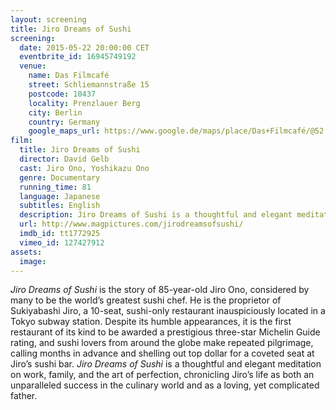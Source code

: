 ```yaml
---
layout: screening
title: Jiro Dreams of Sushi
screening:
  date: 2015-05-22 20:00:00 CET
  eventbrite_id: 16945749192
  venue:
    name: Das Filmcafé
    street: Schliemannstraße 15
    postcode: 10437
    locality: Prenzlauer Berg
    city: Berlin
    country: Germany
    google_maps_url: https://www.google.de/maps/place/Das+Filmcafé/@52.543592,13.41985,17z/data=!4m6!1m3!3m2!1s0x47a84dff985f5863:0x6730066f8aa942d6!2sDas+Filmcafé!3m1!1s0x47a84dff985f5863:0x6730066f8aa942d6
film:
  title: Jiro Dreams of Sushi
  director: David Gelb
  cast: Jiro Ono, Yoshikazu Ono
  genre: Documentary
  running_time: 81
  language: Japanese
  subtitles: English
  description: Jiro Dreams of Sushi is a thoughtful and elegant meditation on work, family, and the art of perfection, chronicling Jiro Ono’s life as both an unparalleled success in the culinary world and as a loving, yet complicated father.
  url: http://www.magpictures.com/jirodreamsofsushi/
  imdb_id: tt1772925
  vimeo_id: 127427912
assets:
  image:
---
```

*Jiro Dreams of Sushi* is the story of 85-year-old Jiro Ono, considered by many to be the world’s greatest sushi chef.  He is the proprietor of Sukiyabashi Jiro, a 10-seat, sushi-only restaurant inauspiciously located in a Tokyo subway station.  Despite its humble appearances, it is the first restaurant of its kind to be awarded a prestigious three-star Michelin Guide rating, and sushi lovers from around the globe make repeated pilgrimage, calling months in advance and shelling out top dollar for a coveted seat at Jiro’s sushi bar.  *Jiro Dreams of Sushi* is a thoughtful and elegant meditation on work, family, and the art of perfection, chronicling Jiro’s life as both an unparalleled success in the culinary world and as a loving, yet complicated father.
